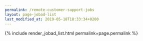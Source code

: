 ```yaml
---
permalink: /remote-customer-support-jobs
layout: page-jobad-list
last_modified_at: 2019-05-18T18:33:34+0200
---
```

{% include render_jobad_list.html permalink=page.permalink %}
